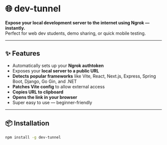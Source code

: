 # 🌐 dev-tunnel

**Expose your local development server to the internet using Ngrok — instantly.**  
Perfect for web dev students, demo sharing, or quick mobile testing.

---

## ✨ Features

- Automatically sets up your **Ngrok authtoken**
- Exposes your **local server to a public URL**
- **Detects popular frameworks** like Vite, React, Next.js, Express, Spring Boot, Django, Go Gin, and .NET
- **Patches Vite config** to allow external access
- **Copies URL to clipboard**
- **Opens the link in your browser**
- Super easy to use — beginner-friendly

---

## 📦 Installation

```bash
npm install -g dev-tunnel
```
